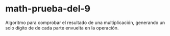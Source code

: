 # math-prueba-del-9
Algoritmo para comprobar el resultado de una multiplicación, generando un solo dígito de de cada parte envuelta en la operación.
